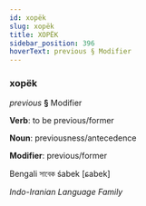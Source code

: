```yaml
---
id: xopëk
slug: xopëk
title: XOPËK
sidebar_position: 396
hoverText: previous § Modifier
---
```


### xopëk

*previous* **§** Modifier

**Verb**: to be previous/former

**Noun**: previousness/antecedence

**Modifier**: previous/former

Bengali সাবেক śabek [ɕabek]

*Indo-Iranian Language Family*